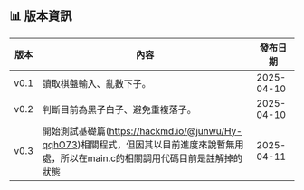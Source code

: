 ## 📊 版本資訊

| 版本 | 內容              | 發布日期     |
|------|------------------|--------------|
| v0.1  | 讀取棋盤輸入、亂數下子。          | 2025-04-10   |
| v0.2  | 判斷目前為黑子白子、避免重複落子。 | 2025-04-10   |
| v0.3  | 開始測試基礎篇(https://hackmd.io/@junwu/Hy-qqhO73)相關程式，但因其以目前進度來說暫無用處，所以在main.c的相關調用代碼目前是註解掉的狀態 | 2025-04-11   |
